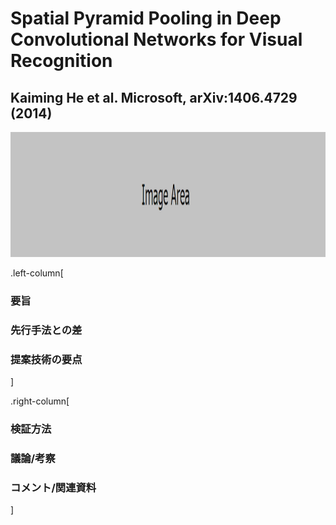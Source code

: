 # Spatial Pyramid Pooling in Deep Convolutional Networks for Visual Recognition
## Kaiming He et al. Microsoft, arXiv:1406.4729 (2014)

<center>
<img src="../dummy.png" alt="image area" width=1050 height=200>
</center> 

.left-column[
### 要旨

### 先行手法との差

### 提案技術の要点

]

.right-column[
### 検証方法


### 議論/考察


### コメント/関連資料

]
